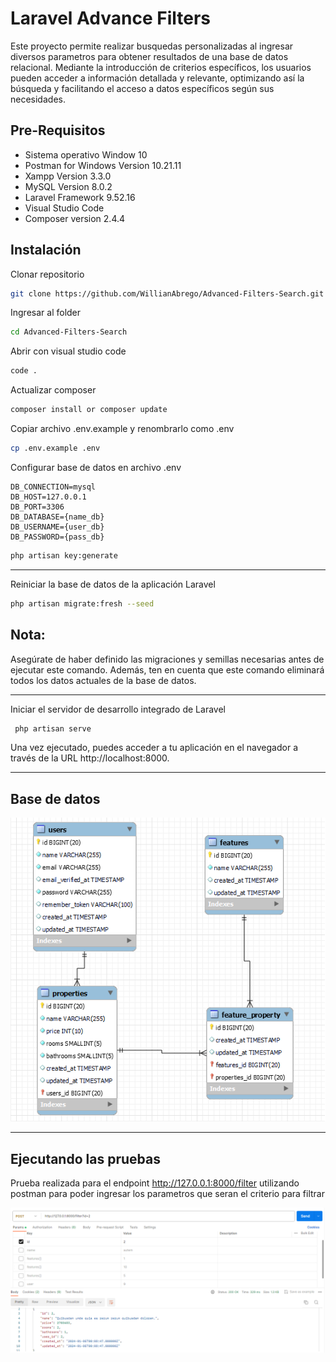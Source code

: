 # Laravel Advance Filters 

Este proyecto permite realizar busquedas personalizadas al ingresar diversos parametros para obtener resultados de una base de datos relacional. Mediante la introducción de criterios específicos, los usuarios pueden acceder a información detallada y relevante, optimizando así la búsqueda y facilitando el acceso a datos específicos según sus necesidades.

## Pre-Requisitos

- Sistema operativo Window 10
- Postman for Windows Version 10.21.11
- Xampp Version 3.3.0
- MySQL Version 8.0.2
- Laravel Framework 9.52.16
- Visual Studio Code
- Composer version 2.4.4

## Instalación

Clonar repositorio 
```bash
git clone https://github.com/WillianAbrego/Advanced-Filters-Search.git
```
Ingresar al folder
```bash
cd Advanced-Filters-Search
```
Abrir con visual studio code
```bash
code .
```
Actualizar composer 
```bash
composer install or composer update
```

Copiar archivo .env.example y renombrarlo como .env
```bash
cp .env.example .env
```

Configurar base de datos en archivo .env
 ```
 DB_CONNECTION=mysql
DB_HOST=127.0.0.1
DB_PORT=3306
DB_DATABASE={name_db}
DB_USERNAME={user_db}
DB_PASSWORD={pass_db}
 ```


```bash
php artisan key:generate
```
 
***
Reiniciar la base de datos de la aplicación Laravel
```bash
php artisan migrate:fresh --seed
```

## Nota:
Asegúrate de haber definido las migraciones y semillas necesarias antes de ejecutar este comando. Además, ten en cuenta que este comando eliminará todos los datos actuales de la base de datos.
***

Iniciar el servidor de desarrollo integrado de Laravel
```bash
 php artisan serve
```
Una vez ejecutado, puedes acceder a tu aplicación en el navegador a través de la URL http://localhost:8000.
***
## Base de datos


![ER](https://github.com/WillianAbrego/Advanced-Filters-Search/blob/main/assets/searchdb.png?raw=true)

***

## Ejecutando las pruebas

Prueba realizada para el endpoint http://127.0.0.1:8000/filter utilizando postman para poder ingresar los parametros que seran el criterio para filtrar

![ejemplo](https://github.com/WillianAbrego/Advanced-Filters-Search/blob/main/assets/prueba.png)